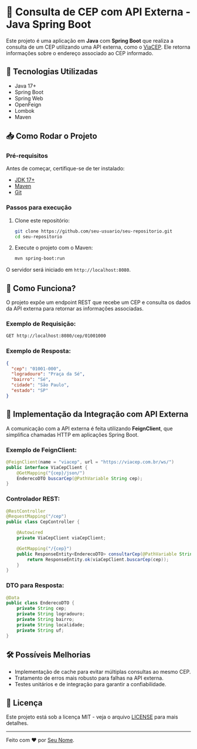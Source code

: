 # 🚀 Consulta de CEP com API Externa - Java Spring Boot

Este projeto é uma aplicação em **Java** com **Spring Boot** que realiza a consulta de um CEP utilizando uma API externa, como o [ViaCEP](https://viacep.com.br/). Ele retorna informações sobre o endereço associado ao CEP informado.

## 📌 Tecnologias Utilizadas

- Java 17+
- Spring Boot
- Spring Web
- OpenFeign
- Lombok
- Maven

## 📥 Como Rodar o Projeto

### Pré-requisitos

Antes de começar, certifique-se de ter instalado:
- [JDK 17+](https://www.oracle.com/java/technologies/javase/jdk17-archive-downloads.html)
- [Maven](https://maven.apache.org/download.cgi)
- [Git](https://git-scm.com/)

### Passos para execução

1. Clone este repositório:
   ```sh
   git clone https://github.com/seu-usuario/seu-repositorio.git
   cd seu-repositorio
   ```

2. Execute o projeto com o Maven:
   ```sh
   mvn spring-boot:run
   ```

O servidor será iniciado em `http://localhost:8080`.

## 📡 Como Funciona?

O projeto expõe um endpoint REST que recebe um CEP e consulta os dados da API externa para retornar as informações associadas.

### Exemplo de Requisição:
```sh
GET http://localhost:8080/cep/01001000
```

### Exemplo de Resposta:
```json
{
  "cep": "01001-000",
  "logradouro": "Praça da Sé",
  "bairro": "Sé",
  "cidade": "São Paulo",
  "estado": "SP"
}
```

## 🔧 Implementação da Integração com API Externa

A comunicação com a API externa é feita utilizando **FeignClient**, que simplifica chamadas HTTP em aplicações Spring Boot.

### Exemplo de FeignClient:

```java
@FeignClient(name = "viacep", url = "https://viacep.com.br/ws/")
public interface ViaCepClient {
    @GetMapping("{cep}/json/")
    EnderecoDTO buscarCep(@PathVariable String cep);
}
```

### Controlador REST:

```java
@RestController
@RequestMapping("/cep")
public class CepController {

    @Autowired
    private ViaCepClient viaCepClient;

    @GetMapping("/{cep}")
    public ResponseEntity<EnderecoDTO> consultarCep(@PathVariable String cep) {
        return ResponseEntity.ok(viaCepClient.buscarCep(cep));
    }
}
```

### DTO para Resposta:

```java
@Data
public class EnderecoDTO {
    private String cep;
    private String logradouro;
    private String bairro;
    private String localidade;
    private String uf;
}
```

## 🛠 Possíveis Melhorias

- Implementação de cache para evitar múltiplas consultas ao mesmo CEP.
- Tratamento de erros mais robusto para falhas na API externa.
- Testes unitários e de integração para garantir a confiabilidade.

## 📄 Licença

Este projeto está sob a licença MIT - veja o arquivo [LICENSE](LICENSE) para mais detalhes.

---

Feito com ❤️ por [Seu Nome](https://github.com/brenoaugustoalves).

